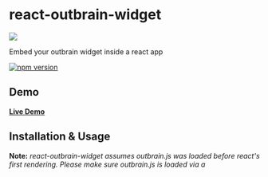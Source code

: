 # react-outbrain-widget
![](https://github.com/outbrain/react-outbrain-widget/blob/master/ob-react.svg
)

Embed your outbrain widget inside a react app 

[![npm version](https://badge.fury.io/js/react-outbrain-widget.svg)](https://badge.fury.io/js/react-outbrain-widget)

## Demo

[**Live Demo**](https://codesandbox.io/s/54m7mo4o8p)

## Installation & Usage
**Note:** *react-outbrain-widget assumes outbrain.js was loaded before react's first rendering. Please make sure outbrain.js is loaded via a <script> tag on the app's index.html*

```sh
npm install react-outbrain-widget --save
```

### Include the Component

```js
import React from 'react'
import { OutbrainWidget } from 'react-outbrain-widget'

class Component extends React.Component {

  render() {
    return <OutbrainWidget dataSrc='mySite.com' dataWidgetId='AR_1'/>
  }
}
```
## Props
Name                   | Type 
-----------------------|----------:
**dataSrc**            |string
**dataWidgetId**       |string
**obTemplate**         |string
**obInstallationKey**  |string
**obInstallationType** |string
**obAppVer**           |string
**isSecured**          |string
